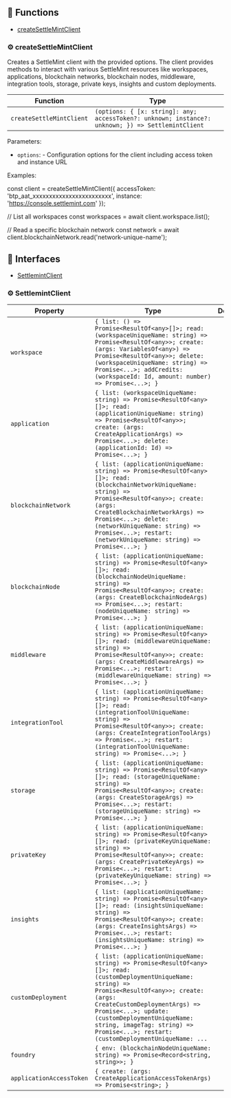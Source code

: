 ## :toolbox: Functions

- [createSettleMintClient](#gear-createsettlemintclient)

### :gear: createSettleMintClient

Creates a SettleMint client with the provided options. The client provides methods to interact with
various SettleMint resources like workspaces, applications, blockchain networks, blockchain nodes, middleware,
integration tools, storage, private keys, insights and custom deployments.

| Function | Type |
| ---------- | ---------- |
| `createSettleMintClient` | `(options: { [x: string]: any; accessToken?: unknown; instance?: unknown; }) => SettlemintClient` |

Parameters:

* `options`: - Configuration options for the client including access token and instance URL


Examples:

const client = createSettleMintClient({
  accessToken: 'btp_aat_xxxxxxxxxxxxxxxxxxxxxxxx',
  instance: 'https://console.settlemint.com'
});

// List all workspaces
const workspaces = await client.workspace.list();

// Read a specific blockchain network
const network = await client.blockchainNetwork.read('network-unique-name');




## :tropical_drink: Interfaces

- [SettlemintClient](#gear-settlemintclient)

### :gear: SettlemintClient



| Property | Type | Description |
| ---------- | ---------- | ---------- |
| `workspace` | `{ list: () => Promise<ResultOf<any>[]>; read: (workspaceUniqueName: string) => Promise<ResultOf<any>>; create: (args: VariablesOf<any>) => Promise<ResultOf<any>>; delete: (workspaceUniqueName: string) => Promise<...>; addCredits: (workspaceId: Id, amount: number) => Promise<...>; }` |  |
| `application` | `{ list: (workspaceUniqueName: string) => Promise<ResultOf<any>[]>; read: (applicationUniqueName: string) => Promise<ResultOf<any>>; create: (args: CreateApplicationArgs) => Promise<...>; delete: (applicationId: Id) => Promise<...>; }` |  |
| `blockchainNetwork` | `{ list: (applicationUniqueName: string) => Promise<ResultOf<any>[]>; read: (blockchainNetworkUniqueName: string) => Promise<ResultOf<any>>; create: (args: CreateBlockchainNetworkArgs) => Promise<...>; delete: (networkUniqueName: string) => Promise<...>; restart: (networkUniqueName: string) => Promise<...>; }` |  |
| `blockchainNode` | `{ list: (applicationUniqueName: string) => Promise<ResultOf<any>[]>; read: (blockchainNodeUniqueName: string) => Promise<ResultOf<any>>; create: (args: CreateBlockchainNodeArgs) => Promise<...>; restart: (nodeUniqueName: string) => Promise<...>; }` |  |
| `middleware` | `{ list: (applicationUniqueName: string) => Promise<ResultOf<any>[]>; read: (middlewareUniqueName: string) => Promise<ResultOf<any>>; create: (args: CreateMiddlewareArgs) => Promise<...>; restart: (middlewareUniqueName: string) => Promise<...>; }` |  |
| `integrationTool` | `{ list: (applicationUniqueName: string) => Promise<ResultOf<any>[]>; read: (integrationToolUniqueName: string) => Promise<ResultOf<any>>; create: (args: CreateIntegrationToolArgs) => Promise<...>; restart: (integrationToolUniqueName: string) => Promise<...>; }` |  |
| `storage` | `{ list: (applicationUniqueName: string) => Promise<ResultOf<any>[]>; read: (storageUniqueName: string) => Promise<ResultOf<any>>; create: (args: CreateStorageArgs) => Promise<...>; restart: (storageUniqueName: string) => Promise<...>; }` |  |
| `privateKey` | `{ list: (applicationUniqueName: string) => Promise<ResultOf<any>[]>; read: (privateKeyUniqueName: string) => Promise<ResultOf<any>>; create: (args: CreatePrivateKeyArgs) => Promise<...>; restart: (privateKeyUniqueName: string) => Promise<...>; }` |  |
| `insights` | `{ list: (applicationUniqueName: string) => Promise<ResultOf<any>[]>; read: (insightsUniqueName: string) => Promise<ResultOf<any>>; create: (args: CreateInsightsArgs) => Promise<...>; restart: (insightsUniqueName: string) => Promise<...>; }` |  |
| `customDeployment` | `{ list: (applicationUniqueName: string) => Promise<ResultOf<any>[]>; read: (customDeploymentUniqueName: string) => Promise<ResultOf<any>>; create: (args: CreateCustomDeploymentArgs) => Promise<...>; update: (customDeploymentUniqueName: string, imageTag: string) => Promise<...>; restart: (customDeploymentUniqueName: ...` |  |
| `foundry` | `{ env: (blockchainNodeUniqueName: string) => Promise<Record<string, string>>; }` |  |
| `applicationAccessToken` | `{ create: (args: CreateApplicationAccessTokenArgs) => Promise<string>; }` |  |

